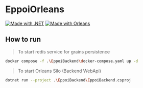 # EppoiOrleans
[![Made with .NET](https://img.shields.io/badge/Made%20with-.NET-orange)](https://dotnet.microsoft.com/en-us/)
[![Made with Orleans](https://img.shields.io/badge/Made%20with-Orleans-purple)](https://learn.microsoft.com/it-it/dotnet/orleans/)

## How to run
> To start redis service for grains persistence
```bash
docker compose -f .\EppoiBackend\docker-compose.yaml up -d
```
> To start Orleans Silo (Backend WebApi)
```bash
dotnet run --project .\EppoiBackend\EppoiBackend.csproj
```
